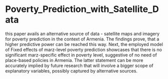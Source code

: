 # Poverty_Prediction_with_Satellite_Data
this paper avails an alternative source of data - satellite maps and imagery for poverty prediction in the context of Armenia. The findings prove, that a higher predictive power can be reached this way. Next, the employed model of Fixed effects of marz-level poverty prediction showcases that there is no significant marz-specific effect in poverty level, suggestive of no need of place-based policies in Armenia. The latter statement can be more accurately implied by future research that will involve a bigger scope of explanatory variables, possibly captured by alternative sources.
